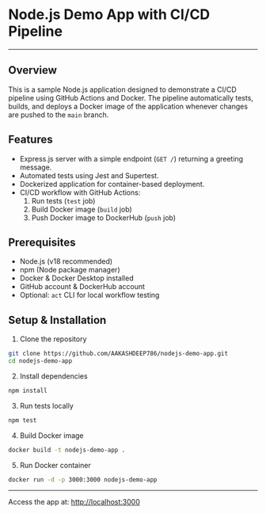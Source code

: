 # Node.js Demo App with CI/CD Pipeline
---

## Overview
This is a sample Node.js application designed to demonstrate a CI/CD pipeline using GitHub Actions and Docker. 
The pipeline automatically tests, builds, and deploys a Docker image of the application whenever changes are pushed to the `main` branch.

## Features
- Express.js server with a simple endpoint (`GET /`) returning a greeting message.
- Automated tests using Jest and Supertest.
- Dockerized application for container-based deployment.
- CI/CD workflow with GitHub Actions:
  1. Run tests (`test` job)
  2. Build Docker image (`build` job)
  3. Push Docker image to DockerHub (`push` job)


## Prerequisites
- Node.js (v18 recommended)
- npm (Node package manager)
- Docker & Docker Desktop installed
- GitHub account & DockerHub account
- Optional: `act` CLI for local workflow testing

## Setup & Installation
1. Clone the repository
```bash
git clone https://github.com/AAKASHDEEP786/nodejs-demo-app.git
cd nodejs-demo-app
```

2. Install dependencies
```bash
npm install
```

3. Run tests locally
```bash
npm test
```

4. Build Docker image
```bash
docker build -t nodejs-demo-app .
```

5. Run Docker container
```bash
docker run -d -p 3000:3000 nodejs-demo-app
```
---
Access the app at: [http://localhost:3000](http://localhost:3000)

